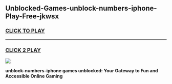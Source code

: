 
## Unblocked-Games-unblock-numbers-iphone-Play-Free-jkwsx
<h3>
<a href="https://premium76.site?title=unblock-numbers-iphone&ref=20M">CLICK TO PLAY</a></h3>
<hr>

<h3>
<a href="https://premium76.site?title=unblock-numbers-iphone&ref=20M">CLICK 2 PLAY</a>
  
</h3>

<a href="https://premium76.site?title=unblock-numbers-iphone&ref=19M"><img src="https://clearcache.store/games.png"></a>


**unblock-numbers-iphone games unblocked: Your Gateway to Fun and Accessible Online Gaming**
